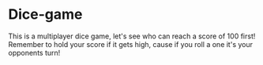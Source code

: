 # Dice-game
This is a multiplayer dice game, let's see who can reach a score of 100 first! Remember to hold your score if it gets high, cause if you roll a one it's your opponents turn!
